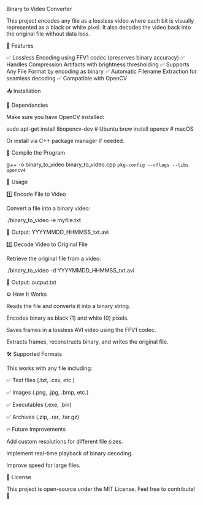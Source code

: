 Binary to Video Converter

This project encodes any file as a lossless video where each bit is visually represented as a black or white pixel. It also decodes the video back into the original file without data loss.

📌 Features

✅ Lossless Encoding using FFV1 codec (preserves binary accuracy)
✅ Handles Compression Artifacts with brightness thresholding
✅ Supports Any File Format by encoding as binary
✅ Automatic Filename Extraction for seamless decoding
✅ Compatible with OpenCV

📥 Installation

🔹 Dependencies

Make sure you have OpenCV installed:

sudo apt-get install libopencv-dev  # Ubuntu
brew install opencv                # macOS

Or install via C++ package manager if needed.

🔹 Compile the Program

g++ -o binary_to_video binary_to_video.cpp `pkg-config --cflags --libs opencv4`

🚀 Usage

1️⃣ Encode File to Video

Convert a file into a binary video:

./binary_to_video -e myfile.txt

📌 Output: YYYYMMDD_HHMMSS_txt.avi

2️⃣ Decode Video to Original File

Retrieve the original file from a video:

./binary_to_video -d YYYYMMDD_HHMMSS_txt.avi

📌 Output: output.txt

⚙️ How It Works

Reads the file and converts it into a binary string.

Encodes binary as black (1) and white (0) pixels.

Saves frames in a lossless AVI video using the FFV1 codec.

Extracts frames, reconstructs binary, and writes the original file.

🛠️ Supported Formats

This works with any file including:

✅ Text files (.txt, .csv, etc.)

✅ Images (.png, .jpg, .bmp, etc.)

✅ Executables (.exe, .bin)

✅ Archives (.zip, .rar, .tar.gz)

🔥 Future Improvements

Add custom resolutions for different file sizes.

Implement real-time playback of binary decoding.

Improve speed for large files.

📜 License

This project is open-source under the MIT License. Feel free to contribute! 🚀

